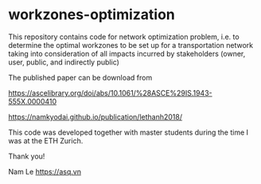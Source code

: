 workzones-optimization
======================

This repository contains code for network optimization problem, i.e. to determine the optimal workzones to be set up for a transportation network taking into consideration of all impacts incurred by stakeholders (owner, user, public, and indirectly public)

The published paper can be download from 

https://ascelibrary.org/doi/abs/10.1061/%28ASCE%29IS.1943-555X.0000410

https://namkyodai.github.io/publication/lethanh2018/

This code was developed together with master students during the time I was at the ETH Zurich.

Thank you!

Nam Le
https://asq.vn
